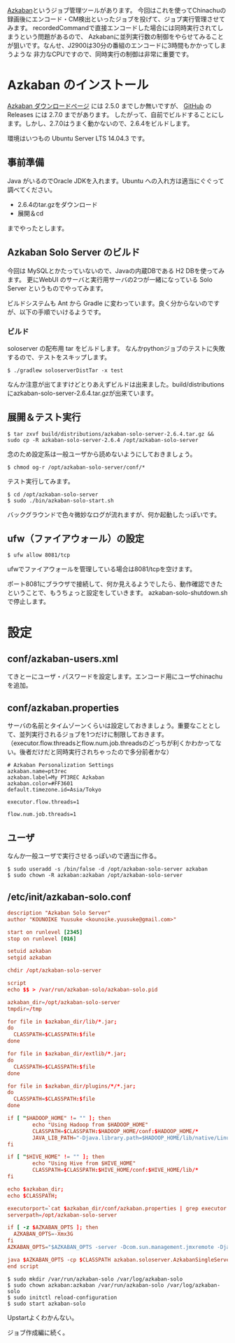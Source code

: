 <!--
.. date: 2015-10-03T20:14:58+09:00
.. draft: false
.. socialsharing: true
.. tags: azkaban, chinachu, ubuntu
.. title: Chinachuの録画後エンコード・CMカットにAzkabanを入れてジョブ実行管理してみる(Azkabanインストール編)
-->

[Azkaban](http://azkaban.github.io/)というジョブ管理ツールがあります。
今回はこれを使ってChinachuの録画後にエンコード・CM検出といったジョブを投げて、ジョブ実行管理させてみます。
recordedCommandで直接エンコードした場合には同時実行されてしまうという問題があるので、
Azkabanに並列実行数の制御をやらせてみることが狙いです。なんせ、J2900は30分の番組のエンコードに3時間もかかってしまうような
非力なCPUですので、同時実行の制御は非常に重要です。
<!--more-->

# Azkaban のインストール

[Azkaban ダウンロードページ](http://azkaban.github.io/downloads.html) には 2.5.0 までしか無いですが、
[GitHub](https://github.com/azkaban/azkaban) の Releases には 2.7.0 までがあります。
したがって、自前でビルドすることにします。しかし、2.7.0はうまく動かないので、2.6.4をビルドします。

環境はいつもの Ubuntu Server LTS 14.04.3 です。

## 事前準備

Java がいるのでOracle JDKを入れます。Ubuntu への入れ方は適当にぐぐって調べてください。

* 2.6.4のtar.gzをダウンロード
* 展開＆cd

までやったとします。

## Azkaban Solo Server のビルド

今回は MySQLとかたっていないので、Javaの内蔵DBである H2 DBを使ってみます。
更にWebUI のサーバと実行用サーバの2つが一緒になっている Solo Server というものでやってみます。

ビルドシステムも Ant から Gradle に変わっています。良く分からないのですが、以下の手順でいけるようです。

### ビルド

soloserver の配布用 tar をビルドします。
なんかpythonジョブのテストに失敗するので、テストをスキップします。

```
$ ./gradlew soloserverDistTar -x test
```

なんか注意が出てますけどとりあえずビルドは出来ました。build/distributionsにazkaban-solo-server-2.6.4.tar.gzが出来ています。

## 展開＆テスト実行

```
$ tar zxvf build/distributions/azkaban-solo-server-2.6.4.tar.gz && sudo cp -R azkaban-solo-server-2.6.4 /opt/azkaban-solo-server
```

念のため設定系は一般ユーザから読めないようにしておきましょう。

```
$ chmod og-r /opt/azkaban-solo-server/conf/*
```

テスト実行してみます。

```
$ cd /opt/azkaban-solo-server
$ sudo ./bin/azkaban-solo-start.sh
```

バックグラウンドで色々微妙なログが流れますが、何か起動したっぽいです。

## ufw（ファイアウォール）の設定

```
$ ufw allow 8081/tcp
```

ufwでファイアウォールを管理している場合は8081/tcpを空けます。

ポート8081にブラウザで接続して、何か見えるようでしたら、動作確認できたということで、もうちょっと設定をしていきます。
azkaban-solo-shutdown.shで停止します。

# 設定

## conf/azkaban-users.xml

てきとーにユーザ・パスワードを設定します。エンコード用にユーザchinachuを追加。

## conf/azkaban.properties

サーバの名前とタイムゾーンくらいは設定しておきましょう。重要なこととして、並列実行されるジョブを1つだけに制限しておきます。
（executor.flow.threadsとflow.num.job.threadsのどっちが利くかわかってない。後者だけだと同時実行されちゃったので多分前者かな）

```
# Azkaban Personalization Settings
azkaban.name=pt3rec
azkaban.label=My PT3REC Azkaban
azkaban.color=#FF3601
default.timezone.id=Asia/Tokyo

executor.flow.threads=1

flow.num.job.threads=1
```

## ユーザ

なんか一般ユーザで実行させるっぽいので適当に作る。

```
$ sudo useradd -s /bin/false -d /opt/azkaban-solo-server azkaban
$ sudo chown -R azkaban:azkaban /opt/azkaban-solo-server
```

## /etc/init/azkaban-solo.conf

```/etc/init/azkaban-solo.conf
description "Azkaban Solo Server"
author "KOUNOIKE Yuusuke <kounoike.yuusuke@gmail.com>"

start on runlevel [2345]
stop on runlevel [016]

setuid azkaban
setgid azkaban

chdir /opt/azkaban-solo-server

script
echo $$ > /var/run/azkaban-solo/azkaban-solo.pid

azkaban_dir=/opt/azkaban-solo-server
tmpdir=/tmp

for file in $azkaban_dir/lib/*.jar;
do
  CLASSPATH=$CLASSPATH:$file
done

for file in $azkaban_dir/extlib/*.jar;
do
  CLASSPATH=$CLASSPATH:$file
done

for file in $azkaban_dir/plugins/*/*.jar;
do
  CLASSPATH=$CLASSPATH:$file
done

if [ "$HADOOP_HOME" != "" ]; then
        echo "Using Hadoop from $HADOOP_HOME"
        CLASSPATH=$CLASSPATH:$HADOOP_HOME/conf:$HADOOP_HOME/*
        JAVA_LIB_PATH="-Djava.library.path=$HADOOP_HOME/lib/native/Linux-amd64-64"
fi

if [ "$HIVE_HOME" != "" ]; then
        echo "Using Hive from $HIVE_HOME"
        CLASSPATH=$CLASSPATH:$HIVE_HOME/conf:$HIVE_HOME/lib/*
fi

echo $azkaban_dir;
echo $CLASSPATH;

executorport=`cat $azkaban_dir/conf/azkaban.properties | grep executor.port | cut -d = -f 2`
serverpath=/opt/azkaban-solo-server

if [ -z $AZKABAN_OPTS ]; then
  AZKABAN_OPTS=-Xmx3G
fi
AZKABAN_OPTS="$AZKABAN_OPTS -server -Dcom.sun.management.jmxremote -Djava.io.tmpdir=$tmpdir -Dexecutorport=$executorport -Dserverpath=$serverpath"

java $AZKABAN_OPTS -cp $CLASSPATH azkaban.soloserver.AzkabanSingleServer -conf $azkaban_dir/conf >> /var/log/azkaban-solo/azkaban-solo.log 2>&1
end script
```

```
$ sudo mkdir /var/run/azkaban-solo /var/log/azkaban-solo
$ sudo chown azkaban:azkaban /var/run/azkaban-solo /var/log/azkaban-solo
$ sudo initctl reload-configuration
$ sudo start azkaban-solo
```

Upstartよくわかんない。

ジョブ作成編に続く。

